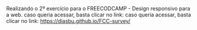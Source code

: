 Realizando o 2º exercício para o FREECODCAMP - Design responsivo para a web. caso queria acessar, basta clicar no link: 
caso queria acessar, basta clicar no link: https://diasbu.github.io/FCC-survey/
